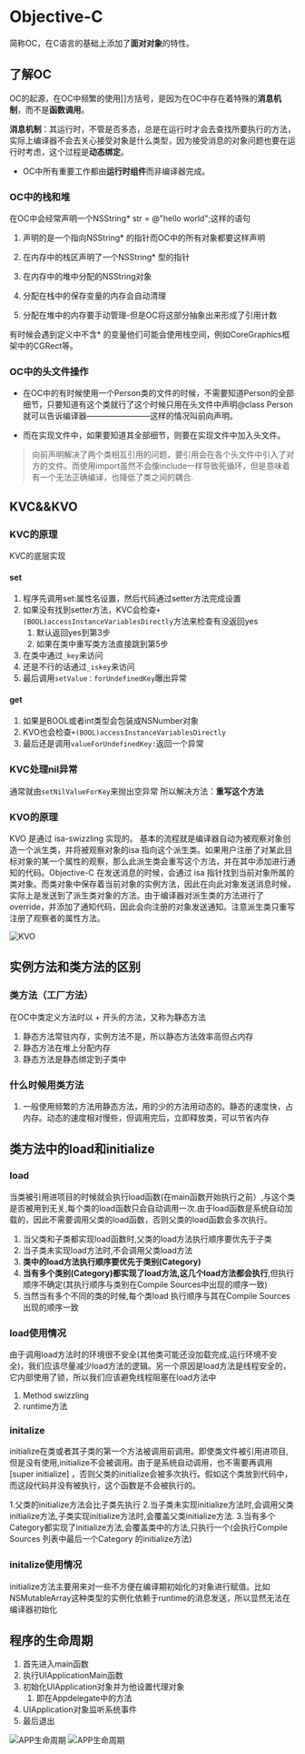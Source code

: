 # Objective-C

简称OC，在C语言的基础上添加了**面对对象**的特性。

## 了解OC

OC的起源，在OC中频繁的使用[]方括号，是因为在OC中存在着特殊的**消息机制**，而不是**函数调用**。

**消息机制**：其运行时，不管是否多态，总是在运行时才会去查找所要执行的方法，实际上编译器不会去关心接受对象是什么类型，因为接受消息的对象问题也要在运行时考虑，这个过程是**动态绑定**。

* OC中所有重要工作都由**运行时组件**而非编译器完成。

### OC中的栈和堆

在OC中会经常声明一个NSString* str = @"hello world";这样的语句

1. 声明的是一个指向NSString* 的指针而OC中的所有对象都要这样声明

2. 在内存中的栈区声明了一个NSString* 型的指针

3. 在内存中的堆中分配的NSString对象

4. 分配在栈中的保存变量的内存会自动清理

5. 分配在堆中的内存要手动管理-但是OC将这部分抽象出来形成了引用计数

有时候会遇到定义中不含* 的变量他们可能会使用栈空间，例如CoreGraphics框架中的CGRect等。

### OC中的头文件操作

* 在OC中的有时候使用一个Person类的文件的时候，不需要知道Person的全部细节，只要知道有这个类就行了这个时候只用在头文件中声明@class Person 就可以告诉编译器————————这样的情况叫前向声明。

* 而在实现文件中，如果要知道其全部细节，则要在实现文件中加入头文件。

> 向前声明解决了两个类相互引用的问题，要引用会在各个头文件中引入了对方的文件。而使用import虽然不会像include一样导致死循环，但是意味着有一个无法正确编译，也降低了类之间的耦合.

## KVC&&KVO

### KVC的原理

KVC的底层实现

#### set

1. 程序先调用set:属性名设置，然后代码通过setter方法完成设置
2. 如果没有找到setter方法，KVC会检查`+(BOOL)accessInstanceVariablesDirectly`方法来检查有没返回yes
   1. 默认返回yes到第3步
   2. 如果在类中重写类方法直接跳到第5步
3. 在类中通过`_key`来访问
4. 还是不行的话通过`_iskey`来访问
5. 最后调用`setValue：forUndefinedKey`曝出异常

#### get

1. 如果是BOOL或者int类型会包装成NSNumber对象
2. KVO也会检查`+(BOOL)accessInstanceVariablesDirectly`
3. 最后还是调用`valueForUndefinedKey:`返回一个异常

### KVC处理nil异常

通常就由`setNilValueForKey`来抛出空异常
所以解决方法：**重写这个方法**

### KVO的原理

KVO 是通过 isa-swizzling 实现的。
基本的流程就是编译器自动为被观察对象创造一个派生类，并将被观察对象的isa 指向这个派生类。如果用户注册了对某此目标对象的某一个属性的观察，那么此派生类会重写这个方法，并在其中添加进行通知的代码。Objective-C 在发送消息的时候，会通过 isa 指针找到当前对象所属的类对象。而类对象中保存着当前对象的实例方法，因此在向此对象发送消息时候，实际上是发送到了派生类对象的方法。由于编译器对派生类的方法进行了 override，并添加了通知代码，因此会向注册的对象发送通知。注意派生类只重写注册了观察者的属性方法。

![KVO](../photo/KVO.png)

## 实例方法和类方法的区别

### 类方法（工厂方法）

在OC中类定义方法时以 + 开头的方法，又称为静态方法

1. 静态方法常驻内存，实例方法不是，所以静态方法效率高但占内存
2. 静态方法在堆上分配内存
3. 静态方法是静态绑定到子类中

### 什么时候用类方法

1. 一般使用频繁的方法用静态方法，用的少的方法用动态的。静态的速度快，占内存。动态的速度相对慢些，但调用完后，立即释放类，可以节省内存

## 类方法中的load和initialize

### load

当类被引用进项目的时候就会执行load函数(在main函数开始执行之前）,与这个类是否被用到无关,每个类的load函数只会自动调用一次.由于load函数是系统自动加载的，因此不需要调用父类的load函数，否则父类的load函数会多次执行。

1. 当父类和子类都实现load函数时,父类的load方法执行顺序要优先于子类
2. 当子类未实现load方法时,不会调用父类load方法
3. **类中的load方法执行顺序要优先于类别(Category)**
4. **当有多个类别(Category)都实现了load方法,这几个load方法都会执行**,但执行顺序不确定(其执行顺序与类别在Compile Sources中出现的顺序一致)
5. 当然当有多个不同的类的时候,每个类load 执行顺序与其在Compile Sources出现的顺序一致

### load使用情况

由于调用load方法时的环境很不安全(其他类可能还没加载完成,运行环境不安全)，我们应该尽量减少load方法的逻辑。另一个原因是load方法是线程安全的，它内部使用了锁，所以我们应该避免线程阻塞在load方法中

1. Method swizzling
2. runtime方法

### initalize

initialize在类或者其子类的第一个方法被调用前调用。即使类文件被引用进项目,但是没有使用,initialize不会被调用。由于是系统自动调用，也不需要再调用  [super initialize] ，否则父类的initialize会被多次执行。假如这个类放到代码中，而这段代码并没有被执行，这个函数是不会被执行的。

1.父类的initialize方法会比子类先执行
2.当子类未实现initialize方法时,会调用父类initialize方法,子类实现initialize方法时,会覆盖父类initialize方法.
3.当有多个Category都实现了initialize方法,会覆盖类中的方法,只执行一个(会执行Compile Sources 列表中最后一个Category 的initialize方法)

### initalize使用情况

initialize方法主要用来对一些不方便在编译期初始化的对象进行赋值。比如NSMutableArray这种类型的实例化依赖于runtime的消息发送，所以显然无法在编译器初始化

## 程序的生命周期

1. 首先进入main函数
2. 执行UIApplicationMain函数
3. 初始化UIApplication对象并为他设置代理对象
   1. 即在Appdelegate中的方法
4. UIApplication对象监听系统事件
5. 最后退出

![APP生命周期](../photo/APP生命周期1.png)
![APP生命周期](../photo/APP生命周期2.png)
